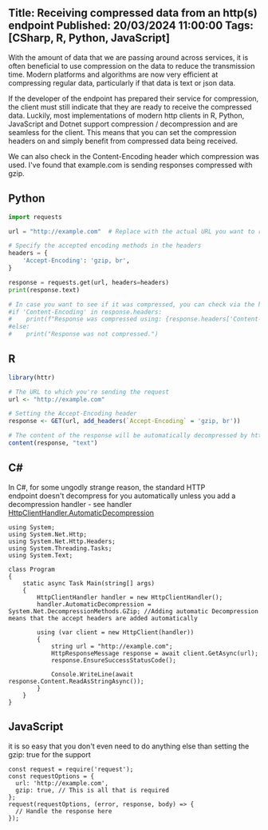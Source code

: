 Title: Receiving compressed data from an http(s) endpoint
Published: 20/03/2024 11:00:00
Tags: [CSharp, R, Python, JavaScript] 
---
With the amount of data that we are passing around across services, it is often beneficial to use compression on the data to reduce the transmission time. Modern platforms and algorithms are now very efficient at compressing regular data, particularly if that data is text or json data. 

If the developer of the endpoint has prepared their service for compression, the client must still indicate that they are ready to receive the compressed data. Luckily, most implementations of modern http clients in R, Python, JavaScript and Dotnet support compression / decompression and are seamless for the client. This means that you can set the compression headers on and simply benefit from compressed data being received. 

We can also check in the Content-Encoding header which compression was used. I've found that example.com is sending responses compressed with gzip.

## Python
```python
import requests

url = "http://example.com"  # Replace with the actual URL you want to request

# Specify the accepted encoding methods in the headers
headers = {
    'Accept-Encoding': 'gzip, br',
}

response = requests.get(url, headers=headers)
print(response.text)

# In case you want to see if it was compressed, you can check via the headers
#if 'Content-Encoding' in response.headers:
#    print(f"Response was compressed using: {response.headers['Content-Encoding']}")
#else:
#    print("Response was not compressed.")
```

## R
```R
library(httr)

# The URL to which you're sending the request
url <- "http://example.com"

# Setting the Accept-Encoding header
response <- GET(url, add_headers(`Accept-Encoding` = 'gzip, br'))

# The content of the response will be automatically decompressed by httr, so you can access it directly.
content(response, "text")
```

## C#
In C#, for some ungodly strange reason, the standard HTTP endpoint doesn't decompress for you automatically unless you add a decompression handler - see handler [HttpClientHandler.AutomaticDecompression](https://learn.microsoft.com/en-us/dotnet/api/system.net.http.httpclienthandler.automaticdecompression?view=net-8.0#system-net-http-httpclienthandler-automaticdecompression)

```Csharp
using System;
using System.Net.Http;
using System.Net.Http.Headers;
using System.Threading.Tasks;
using System.Text;

class Program
{
    static async Task Main(string[] args)
    {
        HttpClientHandler handler = new HttpClientHandler();
        handler.AutomaticDecompression = System.Net.DecompressionMethods.GZip; //Adding automatic Decompression means that the accept headers are added automatically

        using (var client = new HttpClient(handler))
        {
            string url = "http://example.com";
            HttpResponseMessage response = await client.GetAsync(url);
            response.EnsureSuccessStatusCode();

            Console.WriteLine(await response.Content.ReadAsStringAsync());
		}
	}
}
```

## JavaScript

it is so easy that you don't even need to do anything else than setting the gzip: true for the support

```JS
const request = require('request');
const requestOptions = {
  url: 'http://example.com',
  gzip: true, // This is all that is required
};
request(requestOptions, (error, response, body) => {
  // Handle the response here
});
```
